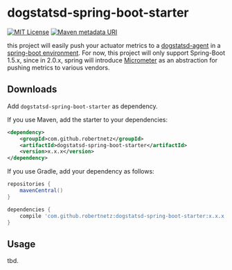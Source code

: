 dogstatsd-spring-boot-starter
=============================

[![MIT License](https://img.shields.io/badge/license-MIT-blue.svg)](https://jez.io/MIT-LICENSE.txt)
[![Maven metadata URI](https://img.shields.io/maven-metadata/v/https/oss.sonatype.org/content/repositories/releases/com/github/robertnetz/dogstatsd-spring-boot-starter/maven-metadata.xml.svg)](https://oss.sonatype.org/content/repositories/releases/com/github/robertnetz/dogstatsd-spring-boot-starter/)

this project will easily push your actuator metrics to a [dogstatsd-agent](https://docs.datadoghq.com/developers/dogstatsd/ "Datadogs Website about the Dogstatsd-Agent")
in a [spring-boot environment](https://projects.spring.io/spring-boot/ "Spring Boot Homepage"). For now, this project will only support Spring-Boot 1.5.x, since
in 2.0.x, spring will introduce [Micrometer](https://micrometer.io/ "Micrometer Homepage") as an abstraction for pushing metrics to various vendors.

Downloads
---------
Add `dogstatsd-spring-boot-starter` as dependency.

If you use Maven, add the starter to your dependencies:
```xml
<dependency>
    <groupId>com.github.robertnetz</groupId>
    <artifactId>dogstatsd-spring-boot-starter</artifactId>
    <version>x.x.x</version>
</dependency>
```

If you use Gradle, add your dependency as follows:
```gradle
repositories {
    mavenCentral()
}

dependencies {
    compile 'com.github.robertnetz:dogstatsd-spring-boot-starter:x.x.x'
}
```

Usage
-----
tbd.
